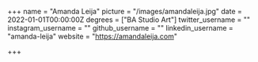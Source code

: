 +++
name = "Amanda Leija"
picture = "/images/amandaleija.jpg"
date = 2022-01-01T00:00:00Z
degrees = ["BA Studio Art"]
twitter_username = ""
instagram_username = ""
github_username = ""
linkedin_username = "amanda-leija"
website = "https://amandaleija.com"

+++
